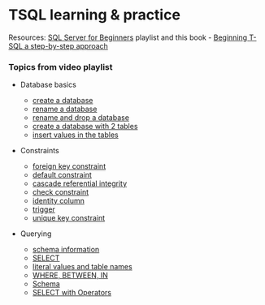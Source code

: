 # TSQL learning & practice

Resources: <a href="https://youtube.com/playlist?list=PL08903FB7ACA1C2FB">SQL Server for Beginners</a> playlist and this book - <a href="https://libgen.is/search.php?req=beginning+t-sql+a+step-by-step+approach&open=0&res=25&view=simple&phrase=1&column=def" target="_blank">Beginning T-SQL a step-by-step approach</a>

### Topics from video playlist 
- Database basics
  - <a href="https://github.com/nimblefox/TSQL/blob/bc2937dd68036fdc1b76914d810cdf59cc0a7ec2/SQL_1.sql#L1-L3">create a database</a>
  - <a href="https://github.com/nimblefox/TSQL/blob/d59eae0fc859215aa23f4c9cc983847bd7c453df/SQL_1.sql#L6-L8">rename a database</a>
  - <a href="https://github.com/nimblefox/TSQL/blob/d59eae0fc859215aa23f4c9cc983847bd7c453df/SQL_1.sql#L11-L18">rename and drop a database</a>
  - <a href="https://github.com/nimblefox/TSQL/blob/d59eae0fc859215aa23f4c9cc983847bd7c453df/SQL_1.sql#L21-L40">create a database with 2 tables</a>
  - <a href="https://github.com/nimblefox/TSQL/blob/d59eae0fc859215aa23f4c9cc983847bd7c453df/SQL_1.sql#L44-L54">insert values in the tables</a>

- Constraints
  - <a href="https://github.com/nimblefox/TSQL/blob/d59eae0fc859215aa23f4c9cc983847bd7c453df/SQL_1.sql#L57-L63">foreign key constraint</a>
  - <a href="https://github.com/nimblefox/TSQL/blob/d59eae0fc859215aa23f4c9cc983847bd7c453df/SQL_1.sql#L67-L78">default constraint</a>
  - <a href="https://github.com/nimblefox/TSQL/blob/d59eae0fc859215aa23f4c9cc983847bd7c453df/SQL_1.sql#L82-L84">cascade referential integrity</a>
  - <a href="https://github.com/nimblefox/TSQL/blob/d59eae0fc859215aa23f4c9cc983847bd7c453df/SQL_1.sql#L87-L100">check constraint</a>
  - <a href="https://github.com/nimblefox/TSQL/blob/d59eae0fc859215aa23f4c9cc983847bd7c453df/SQL_1.sql#L104-L122">identity column</a>
  - <a href="https://github.com/nimblefox/TSQL/blob/d59eae0fc859215aa23f4c9cc983847bd7c453df/SQL_1.sql#L126-L133">trigger</a>
  - <a href="https://github.com/nimblefox/TSQL/blob/d59eae0fc859215aa23f4c9cc983847bd7c453df/SQL_1.sql#L137-L148">unique key constraint</a>

- Querying 
  - <a href="https://github.com/nimblefox/TSQL/blob/main/SQL_2.sql#L9-L16">schema information</a>
  - <a href="https://github.com/nimblefox/TSQL/blob/9bcaa9923336a6d97a542e0f2484059fcdf1695e/SQL_2.sql#L30-L48">SELECT</a>
  - <a href="https://github.com/nimblefox/TSQL/blob/9bcaa9923336a6d97a542e0f2484059fcdf1695e/SQL_2.sql#L51-L64">literal values and table names</a>
  - <a href="https://github.com/nimblefox/TSQL/blob/9bcaa9923336a6d97a542e0f2484059fcdf1695e/SQL_2.sql#L75-L140">WHERE, BETWEEN, IN</a>
  - <a href="https://github.com/nimblefox/TSQL/blob/f5306f1a16c2b1e5d98280b4c57a4a5a25e4f4af/SQL_2.sql#L10-L25">Schema</a>
  - <a href="https://github.com/nimblefox/TSQL/blob/f5306f1a16c2b1e5d98280b4c57a4a5a25e4f4af/SQL_2.sql#L28-L140">SELECT with Operators</a>
